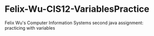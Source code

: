 # Felix-Wu-CIS12-VariablesPractice
 Felix Wu's Computer Information Systems second java assignment: practicing with variables
